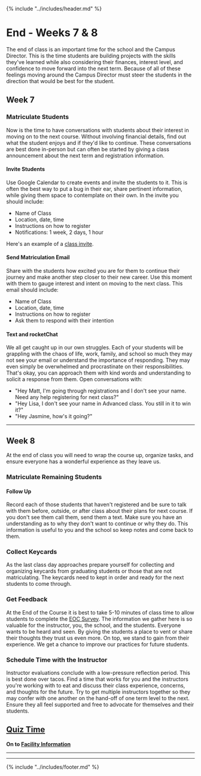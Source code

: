 {% include "../includes/header.md" %}

# End - Weeks 7 & 8

The end of class is an important time for the school and the Campus Director. This is the time students are building projects with the skills they've learned while also considering their finances, interest level, and confidence to move forward into the next term. Because of all of these feelings moving around the Campus Director must steer the students in the direction that would be best for the student.

## Week 7

### Matriculate Students

Now is the time to have conversations with students about their interest in moving on to the next course. Without involving financial details, find out what the student enjoys and if they'd like to continue. These conversations are best done in-person but can often be started by giving a class announcement about the next term and registration information.

#### Invite Students

Use Google Calendar to create events and invite the students to it. This is often the best way to put a bug in their ear, share pertinent information, while giving them space to contemplate on their own. In the invite you should include:

  * Name of Class
  * Location, date, time
  * Instructions on how to register
  * Notifications: 1 week, 2 days, 1 hour
<!-- @TODO add a doc with the info and a screenshot of a calendar invite -->
Here's an example of a [class invite](https://TODO.com).

#### Send Matriculation Email

Share with the students how excited you are for them to continue their journey and make another step closer to their new career. Use this moment with them to gauge interest and intent on moving to the next class. This email should include:

  * Name of Class
  * Location, date, time
  * Instructions on how to register
  * Ask them to respond with their intention

#### Text and rocketChat

We all get caught up in our own struggles. Each of your students will be grappling with the chaos of life, work, family, and school so much they may not see your email or understand the importance of responding. They may even simply be overwhelmed and procrastinate on their responsibilities. That's okay, you can approach them with kind words and understanding to solicit a response from them. Open conversations with:

  * "Hey Matt, I'm going through registrations and I don't see your name. Need any help registering for next class?"
  * "Hey Lisa, I don't see your name in Advanced class. You still in it to win it?"
  * "Hey Jasmine, how's it going?"

******

## Week 8

At the end of class you will need to wrap the course up, organize tasks, and ensure everyone has a wonderful experience as they leave us.

### Matriculate Remaining Students

#### Follow Up

Record each of those students that haven't registered and be sure to talk with them before, outside, or after class about their plans for next course. If you don't see them call them, send them a text. Make sure you have an understanding as to why they don't want to continue or why they do. This information is useful to you and the school so keep notes and come back to them.

### Collect Keycards

As the last class day approaches prepare yourself for collecting and organizing keycards from graduating students or those that are not matriculating. The keycards need to kept in order and ready for the next students to come through.

### Get Feedback

At the End of the Course it is best to take 5-10 minutes of class time to allow students to complete the [EOC Survey](https://TODO.com). The information we gather here is so valuable for the instructor, you, the school, and the students. Everyone wants to be heard and seen. By giving the students a place to vent or share their thoughts they trust us even more. On top, we stand to gain from their experience. We get a chance to improve our practices for future students.

### Schedule Time with the Instructor

Instructor evaluations conclude with a low-pressure reflection period. This is best done over tacos. Find a time that works for you and the instructors you're working with to eat and discuss their class experience, concerns, and thoughts for the future. Try to get multiple instructors together so they may confer with one another on the hand-off of one term level to the next. Ensure they all feel supported and free to advocate for themselves and their students.

<!-- @TODO Create and add quiz link @KATIE @DANIEL -->
## [Quiz Time](google.com)

**On to [Facility Information](facilityInformation.md)**

******
******

{% include "../includes/footer.md" %}

<!-- {% include "../includes/header.md" %}

{% include "../includes/footer.md" %} -->